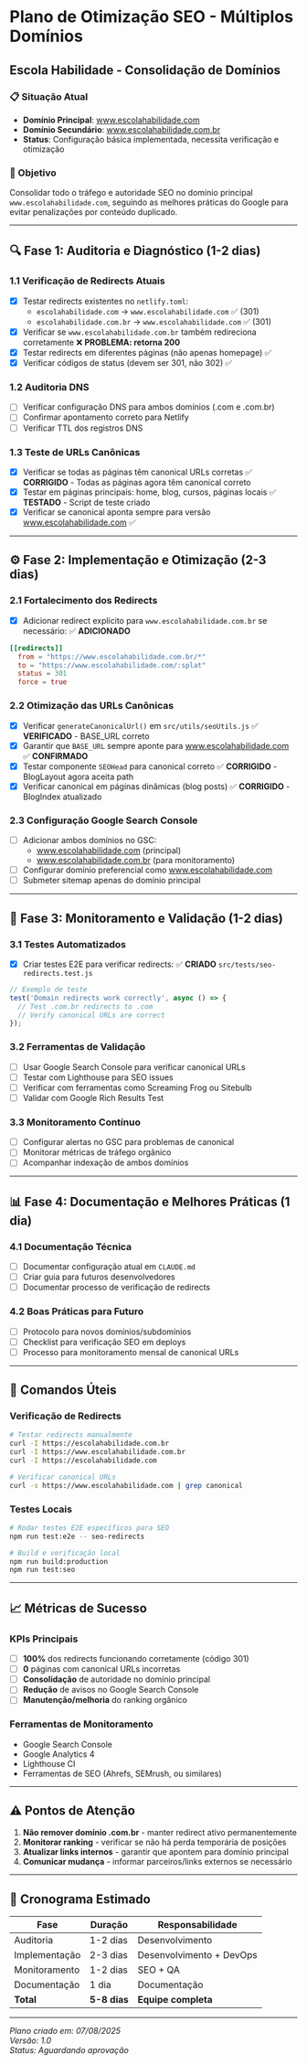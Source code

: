 # Plano de Otimização SEO - Múltiplos Domínios
## Escola Habilidade - Consolidação de Domínios

### 📋 Situação Atual
- **Domínio Principal**: www.escolahabilidade.com
- **Domínio Secundário**: www.escolahabilidade.com.br
- **Status**: Configuração básica implementada, necessita verificação e otimização

### 🎯 Objetivo
Consolidar todo o tráfego e autoridade SEO no domínio principal `www.escolahabilidade.com`, seguindo as melhores práticas do Google para evitar penalizações por conteúdo duplicado.

---

## 🔍 Fase 1: Auditoria e Diagnóstico (1-2 dias)

### 1.1 Verificação de Redirects Atuais
- [x] Testar redirects existentes no `netlify.toml`:
  - `escolahabilidade.com` → `www.escolahabilidade.com` ✅ (301)
  - `escolahabilidade.com.br` → `www.escolahabilidade.com` ✅ (301)
- [x] Verificar se `www.escolahabilidade.com.br` também redireciona corretamente ❌ **PROBLEMA: retorna 200**
- [x] Testar redirects em diferentes páginas (não apenas homepage) ✅
- [x] Verificar códigos de status (devem ser 301, não 302) ✅

### 1.2 Auditoria DNS
- [ ] Verificar configuração DNS para ambos domínios (.com e .com.br)
- [ ] Confirmar apontamento correto para Netlify
- [ ] Verificar TTL dos registros DNS

### 1.3 Teste de URLs Canônicas
- [x] Verificar se todas as páginas têm canonical URLs corretas ✅ **CORRIGIDO** - Todas as páginas agora têm canonical correto
- [x] Testar em páginas principais: home, blog, cursos, páginas locais ✅ **TESTADO** - Script de teste criado
- [x] Verificar se canonical aponta sempre para versão www.escolahabilidade.com ✅

---

## ⚙️ Fase 2: Implementação e Otimização (2-3 dias)

### 2.1 Fortalecimento dos Redirects
- [x] Adicionar redirect explícito para `www.escolahabilidade.com.br` se necessário: ✅ **ADICIONADO**
```toml
[[redirects]]
  from = "https://www.escolahabilidade.com.br/*"
  to = "https://www.escolahabilidade.com/:splat"
  status = 301
  force = true
```

### 2.2 Otimização das URLs Canônicas
- [x] Verificar `generateCanonicalUrl()` em `src/utils/seoUtils.js` ✅ **VERIFICADO** - BASE_URL correto
- [x] Garantir que `BASE_URL` sempre aponte para www.escolahabilidade.com ✅ **CONFIRMADO**
- [x] Testar componente `SEOHead` para canonical correto ✅ **CORRIGIDO** - BlogLayout agora aceita path
- [x] Verificar canonical em páginas dinâmicas (blog posts) ✅ **CORRIGIDO** - BlogIndex atualizado

### 2.3 Configuração Google Search Console
- [ ] Adicionar ambos domínios no GSC:
  - www.escolahabilidade.com (principal)
  - www.escolahabilidade.com.br (para monitoramento)
- [ ] Configurar domínio preferencial como www.escolahabilidade.com
- [ ] Submeter sitemap apenas do domínio principal

---

## 🚀 Fase 3: Monitoramento e Validação (1-2 dias)

### 3.1 Testes Automatizados
- [x] Criar testes E2E para verificar redirects: ✅ **CRIADO** `src/tests/seo-redirects.test.js`
```javascript
// Exemplo de teste
test('Domain redirects work correctly', async () => {
  // Test .com.br redirects to .com
  // Verify canonical URLs are correct
});
```

### 3.2 Ferramentas de Validação
- [ ] Usar Google Search Console para verificar canonical URLs
- [ ] Testar com Lighthouse para SEO issues
- [ ] Verificar com ferramentas como Screaming Frog ou Sitebulb
- [ ] Validar com Google Rich Results Test

### 3.3 Monitoramento Contínuo
- [ ] Configurar alertas no GSC para problemas de canonical
- [ ] Monitorar métricas de tráfego orgânico
- [ ] Acompanhar indexação de ambos domínios

---

## 📊 Fase 4: Documentação e Melhores Práticas (1 dia)

### 4.1 Documentação Técnica
- [ ] Documentar configuração atual em `CLAUDE.md`
- [ ] Criar guia para futuros desenvolvedores
- [ ] Documentar processo de verificação de redirects

### 4.2 Boas Práticas para Futuro
- [ ] Protocolo para novos domínios/subdomínios
- [ ] Checklist para verificação SEO em deploys
- [ ] Processo para monitoramento mensal de canonical URLs

---

## 🔧 Comandos Úteis

### Verificação de Redirects
```bash
# Testar redirects manualmente
curl -I https://escolahabilidade.com.br
curl -I https://www.escolahabilidade.com.br
curl -I https://escolahabilidade.com

# Verificar canonical URLs
curl -s https://www.escolahabilidade.com | grep canonical
```

### Testes Locais
```bash
# Rodar testes E2E específicos para SEO
npm run test:e2e -- seo-redirects

# Build e verificação local
npm run build:production
npm run test:seo
```

---

## 📈 Métricas de Sucesso

### KPIs Principais
- [ ] **100%** dos redirects funcionando corretamente (código 301)
- [ ] **0** páginas com canonical URLs incorretas
- [ ] **Consolidação** de autoridade no domínio principal
- [ ] **Redução** de avisos no Google Search Console
- [ ] **Manutenção/melhoria** do ranking orgânico

### Ferramentas de Monitoramento
- Google Search Console
- Google Analytics 4
- Lighthouse CI
- Ferramentas de SEO (Ahrefs, SEMrush, ou similares)

---

## ⚠️ Pontos de Atenção

1. **Não remover domínio .com.br** - manter redirect ativo permanentemente
2. **Monitorar ranking** - verificar se não há perda temporária de posições
3. **Atualizar links internos** - garantir que apontem para domínio principal
4. **Comunicar mudança** - informar parceiros/links externos se necessário

---

## 📅 Cronograma Estimado

| Fase | Duração | Responsabilidade |
|------|---------|------------------|
| Auditoria | 1-2 dias | Desenvolvimento |
| Implementação | 2-3 dias | Desenvolvimento + DevOps |
| Monitoramento | 1-2 dias | SEO + QA |
| Documentação | 1 dia | Documentação |
| **Total** | **5-8 dias** | **Equipe completa** |

---

*Plano criado em: 07/08/2025*  
*Versão: 1.0*  
*Status: Aguardando aprovação*